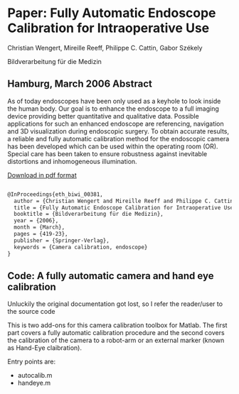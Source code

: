 Paper: Fully Automatic Endoscope Calibration for Intraoperative Use
===
Christian Wengert, Mireille Reeff, Philippe C. Cattin, Gabor Székely

Bildverarbeitung für die Medizin

Hamburg, March 2006
Abstract
---
As of today endoscopes have been only used as a keyhole to look inside the human body. Our goal is to enhance the endoscope to a full imaging device providing better quantitative and qualitative data. Possible applications for such an enhanced endoscope are referencing, navigation and 3D visualization during endoscopic surgery. To obtain accurate results, a reliable and fully automatic calibration method for the endoscopic camera has been developed which can be used within the operating room (OR). Special care has been taken to ensure robustness against inevitable distortions and inhomogeneous illumination.

[Download in pdf format](http://www.vision.ee.ethz.ch/en/publications/papers/proceedings/eth_biwi_00381.pdf)


```latex

@InProceedings{eth_biwi_00381,
  author = {Christian Wengert and Mireille Reeff and Philippe C. Cattin and Gabor Székely},
  title = {Fully Automatic Endoscope Calibration for Intraoperative Use},
  booktitle = {Bildverarbeitung für die Medizin},
  year = {2006},
  month = {March},
  pages = {419-23},
  publisher = {Springer-Verlag},
  keywords = {Camera calibration, endoscope}
}
```



Code: A fully automatic camera and hand eye calibration 
---

Unluckily the original documentation got lost, so I refer the reader/user to the source code

This is two add-ons for this camera calibration toolbox for Matlab. The first part covers a fully automatic calibration procedure and the second covers the calibration of the camera to a robot-arm or an external marker (known as Hand-Eye claibration). 


Entry points are:

* autocalib.m
* handeye.m
 


